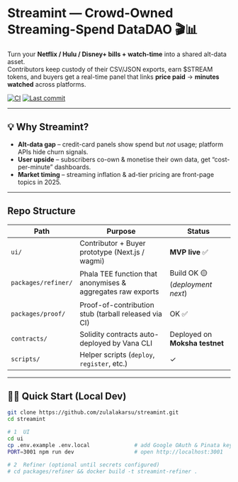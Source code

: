 # Streamint — Crowd-Owned Streaming-Spend DataDAO 🎬📊

Turn your **Netflix / Hulu / Disney+ bills + watch-time** into a shared alt-data asset.  
Contributors keep custody of their CSV/JSON exports, earn $STREAM tokens, and buyers get a real-time panel that links **price paid** → **minutes watched** across platforms.

[![CI](https://img.shields.io/github/actions/workflow/status/zulalakarsu/streamint/ci.yml?label=CI)](../../actions)
[![Last commit](https://img.shields.io/github/last-commit/zulalakarsu/streamint)](../../commits/main)

---

## 💡 Why Streamint?

* **Alt-data gap** – credit-card panels show spend but *not* usage; platform APIs hide churn signals.  
* **User upside** – subscribers co-own & monetise their own data, get “cost-per-minute” dashboards.  
* **Market timing** – streaming inflation & ad-tier pricing are front-page topics in 2025.

---

## Repo Structure

| Path | Purpose | Status |
|------|---------|--------|
| `ui/` | Contributor + Buyer prototype (Next.js / wagmi) | **MVP live** ✅ |
| `packages/refiner/` | Phala TEE function that anonymises & aggregates raw exports | Build OK 🟡 (*deployment next*) |
| `packages/proof/` | Proof-of-contribution stub (tarball released via CI) | OK ✅ |
| `contracts/` | Solidity contracts auto-deployed by Vana CLI | Deployed on **Moksha testnet** |
| `scripts/` | Helper scripts (`deploy`, `register`, etc.) | ✓ |

---

## 🏃‍♀️ Quick Start (Local Dev)

```bash
git clone https://github.com/zulalakarsu/streamint.git
cd streamint

# 1  UI
cd ui
cp .env.example .env.local              # add Google OAuth & Pinata keys
PORT=3001 npm run dev                   # open http://localhost:3001

# 2  Refiner (optional until secrets configured)
# cd packages/refiner && docker build -t streamint-refiner .
